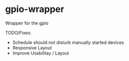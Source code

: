gpio-wrapper
============

Wrapper for the gpio 


TODO/Fixes:

- Schedule should not disturb manually started devices
- Responsive Layout
- Improve Usabilitay / Layout
